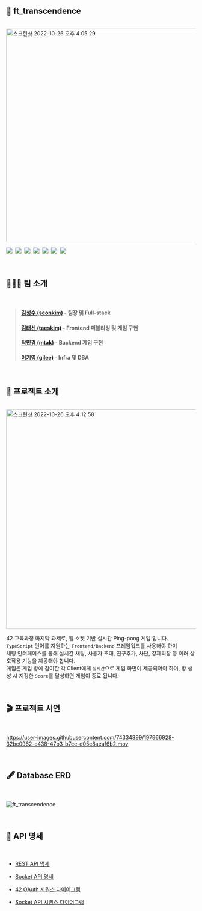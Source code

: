 ## 🏓 ft_transcendence

<br>

<img width="568" alt="스크린샷 2022-10-26 오후 4 05 29" src="https://user-images.githubusercontent.com/74334399/197957636-cf29e489-0371-48ce-abec-a3ef5663297f.png">

<p>
  <img src="https://img.shields.io/badge/TypeScript-3178C6?style=flat-square&logo=TypeScript&logoColor=white"/>&nbsp
  <img src="https://img.shields.io/badge/React-61DAFB?style=flat-square&logo=React&logoColor=white"/>&nbsp
  <img src="https://img.shields.io/badge/NestJs-E0234E?style=flat-square&logo=NestJs&logoColor=white"/>&nbsp
  <img src="https://img.shields.io/badge/PostgreSQL-4169E1?style=flat-square&logo=PostgreSQL&logoColor=white"/>&nbsp
  <img src="https://img.shields.io/badge/Redis-DC382D?style=flat-square&logo=Redis&logoColor=white"/>&nbsp
  <img src="https://img.shields.io/badge/Docker-2496ED?style=flat-square&logo=Docker&logoColor=white"/>&nbsp
  <img src="https://img.shields.io/badge/EC2-FF9900?style=flat-square&logo=Amazon EC2&logoColor=white"/>&nbsp
</p>

<br>

## 👨‍👦‍👦 팀 소개

<br>

> #### [김성수 (seonkim)](https://github.com/nfl1ryxditimo12) - 팀장 및 Full-stack
> #### [김태선 (taeskim)](https://github.com/mtak0235) - Frontend 퍼블리싱 및 게임 구현
> #### [탁민경 (mtak)](https://github.com/taeskim-42) - Backend 게임 구현
> #### [이기영 (gilee)](https://github.com/weg901127) - Infra 및 DBA

<br>

## 🎯 프로젝트 소개

<br>

<img width="584" alt="스크린샷 2022-10-26 오후 4 12 58" src="https://user-images.githubusercontent.com/74334399/197958960-c74d36f4-8cec-4748-924b-719275d3c1d0.png">

<br>

42 교육과정 마지막 과제로, 웹 소켓 기반 실시간 Ping-pong 게임 입니다.<br>
`TypeScript` 언어를 지원하는 `Frontend/Backend` 프레임워크를 사용해야 하며<br>
채팅 인터페이스를 통해 실시간 채팅, 사용자 초대, 친구추가, 차단, 강제퇴장 등 여러 상호작용 기능을 제공해야 합니다.<br>
게임은 게임 방에 참여한 각 Client에게 `실시간`으로 게임 화면이 제공되어야 하며, 방 생성 시 지정한 `Score`를 달성하면 게임이 종료 됩니다.<br>

<br>

## 🎬 프로젝트 시연

<br>

https://user-images.githubusercontent.com/74334399/197966928-32bc0962-c438-47b3-b7ce-d05c8aeaf6b2.mov

<br>

## 🖋 Database ERD

<br>

![ft_transcendence](https://user-images.githubusercontent.com/74334399/197969333-a80e9b80-4ac1-451b-9644-db9cf6880e2d.png)

<br>

## 📝 API 명세

<br>

- [REST API 명세](https://app.swaggerhub.com/apis/NFL1RYXDITIMO12_1/ft_transcendance/1.0.0#/Users/post_v0_users__user_id__follow)
- [Socket API 명세](https://github.com/mtak0235/simmons_transcendence/wiki/Socket-API-%EB%AA%85%EC%84%B8)

- [42 OAuth 시퀀스 다이어그램](https://github.com/mtak0235/simmons_transcendence/wiki/42-Login-%EC%8B%9C%ED%80%80%EC%8A%A4-%EB%8B%A4%EC%9D%B4%EC%96%B4%EA%B7%B8%EB%9E%A8)
- [Socket API 시퀀스 다이어그램](https://github.com/mtak0235/simmons_transcendence/wiki/Socket-%EC%8B%9C%ED%80%80%EC%8A%A4-%EB%8B%A4%EC%9D%B4%EC%96%B4%EA%B7%B8%EB%9E%A8)
